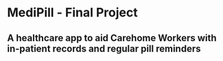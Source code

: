 # MediPill - Final Project
## A healthcare app to aid Carehome Workers with in-patient records and regular pill reminders
